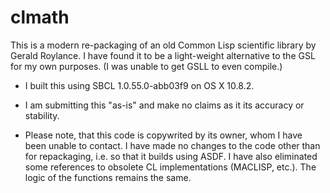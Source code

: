 clmath
======

This is a modern re-packaging of an old Common Lisp scientific library by Gerald Roylance.  I have found it to be a light-weight alternative to the GSL for my own purposes. (I was unable to get GSLL to even compile.)

* I built this using SBCL 1.0.55.0-abb03f9 on OS X 10.8.2.

* I am submitting this "as-is" and make no claims as it its accuracy or stability. 

* Please note, that this code is copywrited by its owner, whom I have been unable to contact. I have made no changes to the code other than for repackaging, i.e. so that it builds using ASDF. I have also eliminated some references to obsolete CL implementations (MACLISP, etc.). The logic of the functions remains the same.



